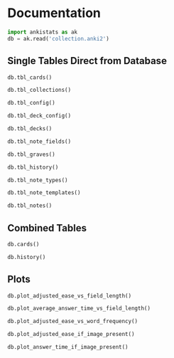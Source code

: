 # Documentation

```py
import ankistats as ak
db = ak.read('collection.anki2')
```

## Single Tables Direct from Database
```py
db.tbl_cards()
```

```py
db.tbl_collections()
```

```py
db.tbl_config()
```

```py
db.tbl_deck_config()
```

```py
db.tbl_decks()
```

```py
db.tbl_note_fields()
```

```py
db.tbl_graves()
```

```py
db.tbl_history()
```

```py
db.tbl_note_types()
```

```py
db.tbl_note_templates()
```

```py
db.tbl_notes()
```

## Combined Tables
```py
db.cards()
```

```py
db.history()
```

## Plots
```py
db.plot_adjusted_ease_vs_field_length()
```

```py
db.plot_average_answer_time_vs_field_length()
```

```py
db.plot_adjusted_ease_vs_word_frequency()
```

```py
db.plot_adjusted_ease_if_image_present()
```

```py
db.plot_answer_time_if_image_present()
```
